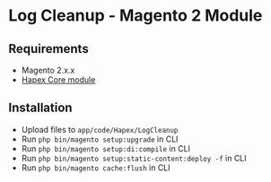 # Log Cleanup - Magento 2 Module

## Requirements
- Magento 2.x.x
- [Hapex Core module](https://github.com/shinoamakusa/m2-core)

## Installation
- Upload files to `app/code/Hapex/LogCleanup`
- Run `php bin/magento setup:upgrade` in CLI
- Run `php bin/magento setup:di:compile` in CLI
- Run `php bin/magento setup:static-content:deploy -f` in CLI
- Run `php bin/magento cache:flush` in CLI
